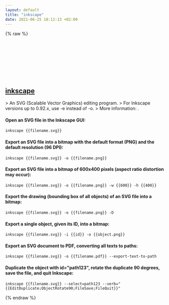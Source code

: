 ```yaml
---
layout: default
title: "inkscape"
date: 2021-06-25 18:12:13 +02:00
---
```

{% raw %}
<h2 id="inkscape">
  <a href="/en/common/inkscape.html">inkscape</a> <a href="#inkscape"><svg class="icon">
    <use href="/assets/images/unicode_sprite.svg#link" />
  </svg></a>
</h2>
> An SVG (Scalable Vector Graphics) editing program.
> For Inkscape versions up to 0.92.x, use -e instead of -o.
> More information: <https://inkscape.org>.

#### Open an SVG file in the Inkscape GUI:
```shell
inkscape {{filename.svg}}
```
#### Export an SVG file into a bitmap with the default format (PNG) and the default resolution (96 DPI):
```shell
inkscape {{filename.svg}} -o {{filename.png}}
```
#### Export an SVG file into a bitmap of 600x400 pixels (aspect ratio distortion may occur):
```shell
inkscape {{filename.svg}} -o {{filename.png}} -w {{600}} -h {{400}}
```
#### Export the drawing (bounding box of all objects) of an SVG file into a bitmap:
```shell
inkscape {{filename.svg}} -o {{filename.png}} -D
```
#### Export a single object, given its ID, into a bitmap:
```shell
inkscape {{filename.svg}} -i {{id}} -o {{object.png}}
```
#### Export an SVG document to PDF, converting all texts to paths:
```shell
inkscape {{filename.svg}} -o {{filename.pdf}} --export-text-to-path
```
#### Duplicate the object with id="path123", rotate the duplicate 90 degrees, save the file, and quit Inkscape:
```shell
inkscape {{filename.svg}} --select=path123 --verb="{{EditDuplicate;ObjectRotate90;FileSave;FileQuit}}"
```
{% endraw %}